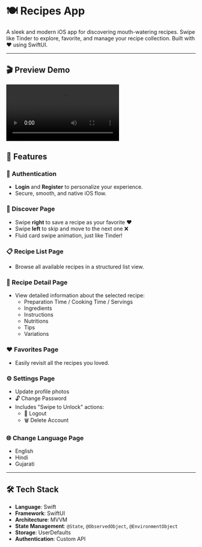 # 🍽️ Recipes App

A sleek and modern iOS app for discovering mouth-watering recipes. Swipe like Tinder to explore, favorite, and manage your recipe collection. Built with ❤️ using SwiftUI.

---

## 🎬 Preview Demo
![Preview Demo](demo.mp4)

## 📲 Features

### 🔐 Authentication
- **Login** and **Register** to personalize your experience.
- Secure, smooth, and native iOS flow.

### 🎴 Discover Page
- Swipe **right** to save a recipe as your favorite ❤️
- Swipe **left** to skip and move to the next one ❌
- Fluid card swipe animation, just like Tinder!

### 📋 Recipe List Page
- Browse all available recipes in a structured list view.

### 📖 Recipe Detail Page
- View detailed information about the selected recipe:
  - Preparation Time / Cooking Time / Servings
  - Ingredients
  - Instructions
  - Nutritions
  - Tips
  - Variations

### ❤️ Favorites Page
- Easily revisit all the recipes you loved.

### ⚙️ Settings Page
- Update profile photos
- 🔓 Change Password
- Includes "Swipe to Unlock" actions:
  - 🚪 Logout
  - 🗑️ Delete Account

### 🌐 Change Language Page
- English
- Hindi
- Gujarati

---

## 🛠️ Tech Stack

- **Language**: Swift
- **Framework**: SwiftUI
- **Architecture**: MVVM
- **State Management**: `@State`, `@ObservedObject`, `@EnvironmentObject`
- **Storage**: UserDefaults
- **Authentication**: Custom API
